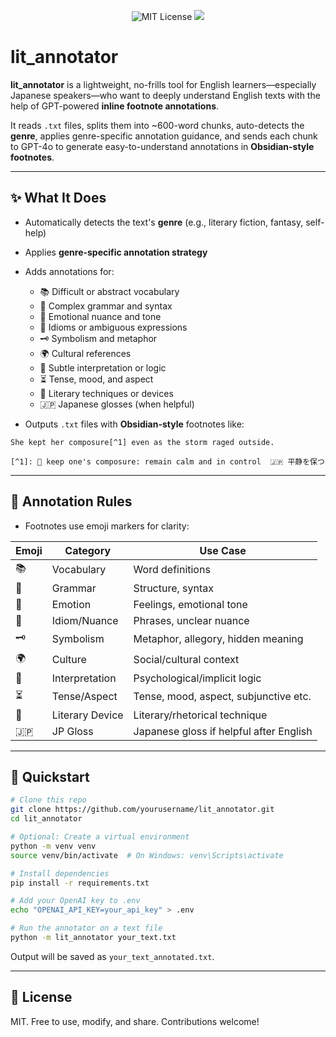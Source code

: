 <p align="center">
  <img src="https://img.shields.io/badge/license-MIT-green" alt="MIT License">
  <img src="https://img.shields.io/badge/status-alpha-blue">
</p>

# lit_annotator

**lit_annotator** is a lightweight, no-frills tool for English learners—especially Japanese speakers—who want to deeply understand English texts with the help of GPT-powered **inline footnote annotations**.

It reads `.txt` files, splits them into ~600-word chunks, auto-detects the **genre**, applies genre-specific annotation guidance, and sends each chunk to GPT-4o to generate easy-to-understand annotations in **Obsidian-style footnotes**.

---

## ✨ What It Does

- Automatically detects the text's **genre** (e.g., literary fiction, fantasy, self-help)
- Applies **genre-specific annotation strategy**
- Adds annotations for:
  - 📚 Difficult or abstract vocabulary
  - 🔧 Complex grammar and syntax
  - 💓 Emotional nuance and tone
  - 🧠 Idioms or ambiguous expressions
  - 🗝️ Symbolism and metaphor
  - 🌍 Cultural references
  - 🧩 Subtle interpretation or logic
  - ⏳ Tense, mood, and aspect
  - 📖 Literary techniques or devices
  - 🇯🇵 Japanese glosses (when helpful)

- Outputs `.txt` files with **Obsidian-style** footnotes like:

```text
She kept her composure[^1] even as the storm raged outside.

[^1]: 🧠 keep one's composure: remain calm and in control  🇯🇵 平静を保つ
```

---

## 📌 Annotation Rules

- Footnotes use emoji markers for clarity:

| Emoji | Category          | Use Case                                |
|-------|-------------------|------------------------------------------|
| 📚    | Vocabulary         | Word definitions                         |
| 🔧    | Grammar            | Structure, syntax                        |
| 💓    | Emotion            | Feelings, emotional tone                 |
| 🧠    | Idiom/Nuance       | Phrases, unclear nuance                  |
| 🗝️     | Symbolism         | Metaphor, allegory, hidden meaning       |
| 🌍    | Culture            | Social/cultural context                  |
| 🧩    | Interpretation     | Psychological/implicit logic             |
| ⏳    | Tense/Aspect       | Tense, mood, aspect, subjunctive etc.    |
| 📖    | Literary Device    | Literary/rhetorical technique            |
| 🇯🇵    | JP Gloss           | Japanese gloss if helpful after English  |

---

## 🚀 Quickstart

```bash
# Clone this repo
git clone https://github.com/yourusername/lit_annotator.git
cd lit_annotator

# Optional: Create a virtual environment
python -m venv venv
source venv/bin/activate  # On Windows: venv\Scripts\activate

# Install dependencies
pip install -r requirements.txt

# Add your OpenAI key to .env
echo "OPENAI_API_KEY=your_api_key" > .env

# Run the annotator on a text file
python -m lit_annotator your_text.txt
```

Output will be saved as `your_text_annotated.txt`.

---

## 🪪 License

MIT. Free to use, modify, and share. Contributions welcome!
